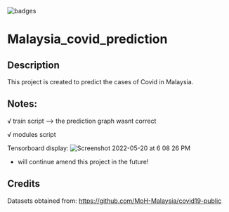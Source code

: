 ![badges](https://img.shields.io/badge/Python-14354C?style=for-the-badge&logo=python&logoColor=white)


# Malaysia_covid_prediction

## Description
This project is created to predict the cases of Covid in Malaysia.

## Notes:

√ train script --> the prediction graph wasnt correct 

√ modules script

Tensorboard display: 
![Screenshot 2022-05-20 at 6 08 26 PM](https://user-images.githubusercontent.com/103228612/169553174-fc03fe69-39c3-48e8-b26c-1d5353704d6e.png)

- will continue amend this project in the future!

## Credits
Datasets obtained from:
https://github.com/MoH-Malaysia/covid19-public

